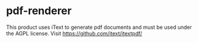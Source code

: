 # pdf-renderer

This product uses iText to generate pdf documents and must be used under the AGPL license.
Visit https://github.com/itext/itextpdf/